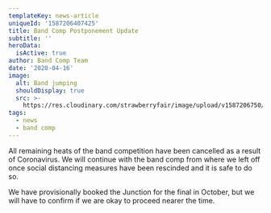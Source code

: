 ```yaml
---
templateKey: news-article
uniqueId: '1587206407425'
title: Band Comp Postponement Update
subtitle: ''
heroData:
  isActive: true
author: Band Comp Team
date: '2020-04-16'
image:
  alt: Band jumping
  shouldDisplay: true
  src: >-
    https://res.cloudinary.com/strawberryfair/image/upload/v1587206750/Events/band-comp-jump_bbclzx.jpg
tags:
  - news
  - band comp
---
```

All remaining heats of the band competition have been cancelled as a result of Coronavirus. We will continue with the band comp from where we left off once social distancing measures have been rescinded and it is safe to do so. 

We have provisionally booked the Junction for the final in October, but we will have to confirm if we are okay to proceed nearer the time.
